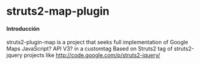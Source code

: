 struts2-map-plugin
==================

#### Introducción
struts2-plugin-map is a project that seeks full implementation of Google Maps JavaScript? API V3? in a customtag Based on Struts2 tag of struts2-jquery projects like http://code.google.com/p/struts2-jquery/
